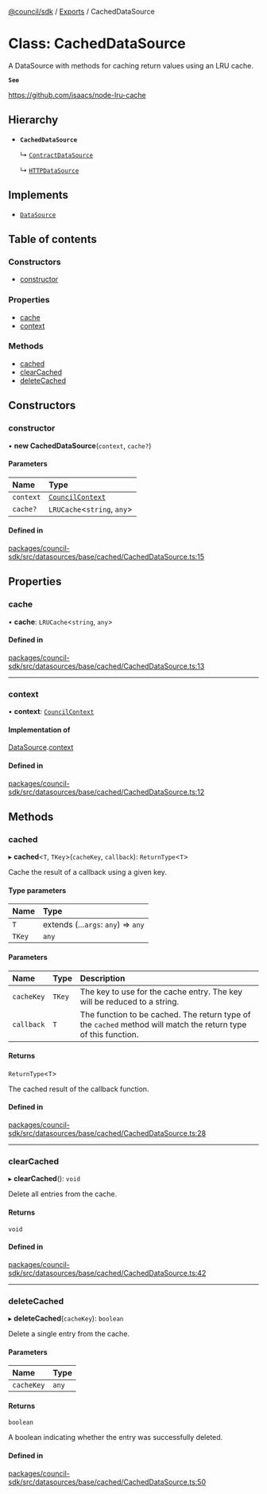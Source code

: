 [@council/sdk](../README.md) / [Exports](../modules.md) / CachedDataSource

# Class: CachedDataSource

A DataSource with methods for caching return values using an LRU cache.

**`See`**

https://github.com/isaacs/node-lru-cache

## Hierarchy

- **`CachedDataSource`**

  ↳ [`ContractDataSource`](ContractDataSource.md)

  ↳ [`HTTPDataSource`](HTTPDataSource.md)

## Implements

- [`DataSource`](../interfaces/DataSource.md)

## Table of contents

### Constructors

- [constructor](CachedDataSource.md#constructor)

### Properties

- [cache](CachedDataSource.md#cache)
- [context](CachedDataSource.md#context)

### Methods

- [cached](CachedDataSource.md#cached)
- [clearCached](CachedDataSource.md#clearcached)
- [deleteCached](CachedDataSource.md#deletecached)

## Constructors

### constructor

• **new CachedDataSource**(`context`, `cache?`)

#### Parameters

| Name | Type |
| :------ | :------ |
| `context` | [`CouncilContext`](CouncilContext.md) |
| `cache?` | `LRUCache`<`string`, `any`\> |

#### Defined in

[packages/council-sdk/src/datasources/base/cached/CachedDataSource.ts:15](https://github.com/element-fi/council-monorepo/blob/c3de473/packages/council-sdk/src/datasources/base/cached/CachedDataSource.ts#L15)

## Properties

### cache

• **cache**: `LRUCache`<`string`, `any`\>

#### Defined in

[packages/council-sdk/src/datasources/base/cached/CachedDataSource.ts:13](https://github.com/element-fi/council-monorepo/blob/c3de473/packages/council-sdk/src/datasources/base/cached/CachedDataSource.ts#L13)

___

### context

• **context**: [`CouncilContext`](CouncilContext.md)

#### Implementation of

[DataSource](../interfaces/DataSource.md).[context](../interfaces/DataSource.md#context)

#### Defined in

[packages/council-sdk/src/datasources/base/cached/CachedDataSource.ts:12](https://github.com/element-fi/council-monorepo/blob/c3de473/packages/council-sdk/src/datasources/base/cached/CachedDataSource.ts#L12)

## Methods

### cached

▸ **cached**<`T`, `TKey`\>(`cacheKey`, `callback`): `ReturnType`<`T`\>

Cache the result of a callback using a given key.

#### Type parameters

| Name | Type |
| :------ | :------ |
| `T` | extends (...`args`: `any`) => `any` |
| `TKey` | `any` |

#### Parameters

| Name | Type | Description |
| :------ | :------ | :------ |
| `cacheKey` | `TKey` | The key to use for the cache entry. The key will be reduced to a string. |
| `callback` | `T` | The function to be cached. The return type of the `cached` method will match the return type of this function. |

#### Returns

`ReturnType`<`T`\>

The cached result of the callback function.

#### Defined in

[packages/council-sdk/src/datasources/base/cached/CachedDataSource.ts:28](https://github.com/element-fi/council-monorepo/blob/c3de473/packages/council-sdk/src/datasources/base/cached/CachedDataSource.ts#L28)

___

### clearCached

▸ **clearCached**(): `void`

Delete all entries from the cache.

#### Returns

`void`

#### Defined in

[packages/council-sdk/src/datasources/base/cached/CachedDataSource.ts:42](https://github.com/element-fi/council-monorepo/blob/c3de473/packages/council-sdk/src/datasources/base/cached/CachedDataSource.ts#L42)

___

### deleteCached

▸ **deleteCached**(`cacheKey`): `boolean`

Delete a single entry from the cache.

#### Parameters

| Name | Type |
| :------ | :------ |
| `cacheKey` | `any` |

#### Returns

`boolean`

A boolean indicating whether the entry was successfully deleted.

#### Defined in

[packages/council-sdk/src/datasources/base/cached/CachedDataSource.ts:50](https://github.com/element-fi/council-monorepo/blob/c3de473/packages/council-sdk/src/datasources/base/cached/CachedDataSource.ts#L50)
